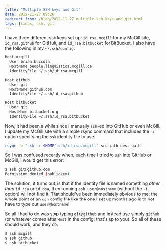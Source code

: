 ```yaml
---
title: "Multiple SSH keys and Git"
date: 2012-11-27 09:26
redirect_from: /blog/2012-11-27-multiple-ssh-keys-and-git.html
tags: [linux, ssh, git]
---
```


I have three different ssh keys set up: `id_rsa.mcgill` for my McGill site,
`id_rsa.github` for GitHub, and `id_rsa.bitbucket` for BitBucket. I also have
the following in my `~/.ssh/config`:

```bash
Host mcgill
  User brian.buccola
  HostName people.linguistics.mcgill.ca
  IdentityFile ~/.ssh/id_rsa.mcgill

Host github
  User git
  HostName github.com
  IdentityFile ~/.ssh/id_rsa.github

Host bitbucket
  User git
  HostName bitbucket.org
  IdentityFile ~/.ssh/id_rsa.bitbucket
```

Now, it had been a while since I manually `ssh`-ed into GitHub or even McGill.
I update my McGill site with a simple rsync command that includes the `-i`
option specifying the `ssh` identity file to use.

```bash
rsync -e "ssh -i $HOME/.ssh/id_rsa.mcgill" src-path dest-path
```

So I was confused recently when, each time I tried to `ssh` into GitHub or
McGill, I would get this error:

```bash
$ ssh git@github.com
Permission denied (publickey)
```

The solution, it turns out, is that if the identity file is named something
*other than* `id_rsa` or `id_dsa`, then running `ssh user@hostname` (without
the `-i` option) will not find it. That should've been immediately obvious to
me: the whole point of an `ssh` config file like the one I set up months ago is
to not have to type out `user@hostname`!

So all I had to do was stop typing `git@github` and instead use simply `github`
(or whatever comes after `Host` in the config; that's up to you). So all of
these should work, and they do:

```bash
$ ssh mcgill
$ ssh github
$ ssh bitbucket
```

